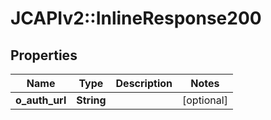 # JCAPIv2::InlineResponse200

## Properties
Name | Type | Description | Notes
------------ | ------------- | ------------- | -------------
**o_auth_url** | **String** |  | [optional] 


